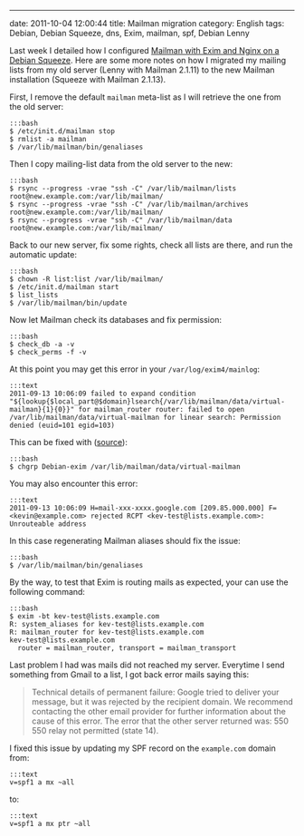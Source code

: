 ---
date: 2011-10-04 12:00:44
title: Mailman migration
category: English
tags: Debian, Debian Squeeze, dns, Exim, mailman, spf, Debian Lenny

Last week I detailed how I configured [Mailman with Exim and Nginx on a Debian Squeeze](http://kevin.deldycke.com/2011/09/setup-mailman-nginx-exim-debian-squeeze/). Here are some more notes on how I migrated my mailing lists from my old server (Lenny with Mailman 2.1.11) to the new Mailman installation (Squeeze with Mailman 2.1.13).

First, I remove the default `mailman` meta-list as I will retrieve the one from the old server:

    :::bash
    $ /etc/init.d/mailman stop
    $ rmlist -a mailman
    $ /var/lib/mailman/bin/genaliases

Then I copy mailing-list data from the old server to the new:

    :::bash
    $ rsync --progress -vrae "ssh -C" /var/lib/mailman/lists    root@new.example.com:/var/lib/mailman/
    $ rsync --progress -vrae "ssh -C" /var/lib/mailman/archives root@new.example.com:/var/lib/mailman/
    $ rsync --progress -vrae "ssh -C" /var/lib/mailman/data     root@new.example.com:/var/lib/mailman/

Back to our new server, fix some rights, check all lists are there, and run the automatic update:

    :::bash
    $ chown -R list:list /var/lib/mailman/
    $ /etc/init.d/mailman start
    $ list_lists
    $ /var/lib/mailman/bin/update

Now let Mailman check its databases and fix permission:

    :::bash
    $ check_db -a -v
    $ check_perms -f -v

At this point you may get this error in your `/var/log/exim4/mainlog`:

    :::text
    2011-09-13 10:06:09 failed to expand condition "${lookup{$local_part@$domain}lsearch{/var/lib/mailman/data/virtual-mailman}{1}{0}}" for mailman_router router: failed to open /var/lib/mailman/data/virtual-mailman for linear search: Permission denied (euid=101 egid=103)

This can be fixed with ([source](https://bugs.launchpad.net/ubuntu/+source/mailman/+bug/728879)):

    :::bash
    $ chgrp Debian-exim /var/lib/mailman/data/virtual-mailman

You may also encounter this error:

    :::text
    2011-09-13 10:06:09 H=mail-xxx-xxxx.google.com [209.85.000.000] F=<kevin@example.com> rejected RCPT <kev-test@lists.example.com>: Unrouteable address

In this case regenerating Mailman aliases should fix the issue:

    :::bash
    $ /var/lib/mailman/bin/genaliases

By the way, to test that Exim is routing mails as expected, your can use the following command:

    :::bash
    $ exim -bt kev-test@lists.example.com
    R: system_aliases for kev-test@lists.example.com
    R: mailman_router for kev-test@lists.example.com
    kev-test@lists.example.com
      router = mailman_router, transport = mailman_transport

Last problem I had was mails did not reached my server. Everytime I send something from Gmail to a list, I got back error mails saying this:

> Technical details of permanent failure:
> Google tried to deliver your message, but it was rejected by the recipient domain. We recommend contacting the other email provider for further information about the cause of this error. The error that the other server returned was: 550 550 relay not permitted (state 14).

I fixed this issue by updating my SPF record on the `example.com` domain from:

    :::text
    v=spf1 a mx ~all

to:

    :::text
    v=spf1 a mx ptr ~all

